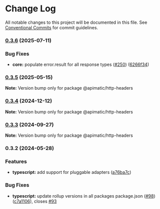 # Change Log

All notable changes to this project will be documented in this file.
See [Conventional Commits](https://conventionalcommits.org) for commit guidelines.

### [0.3.6](https://github.com/apimatic/apimatic-js-runtime/compare/@apimatic/http-headers@0.3.5...@apimatic/http-headers@0.3.6) (2025-07-11)

### Bug Fixes

- **core:** populate error.result for all response types ([#250](https://github.com/apimatic/apimatic-js-runtime/issues/250)) ([6266f34](https://github.com/apimatic/apimatic-js-runtime/commit/6266f34bfb4cbfae2ade0958923aa55c0a81826b))

### [0.3.5](https://github.com/apimatic/apimatic-js-runtime/compare/@apimatic/http-headers@0.3.4...@apimatic/http-headers@0.3.5) (2025-05-15)

**Note:** Version bump only for package @apimatic/http-headers

### [0.3.4](https://github.com/apimatic/apimatic-js-runtime/compare/@apimatic/http-headers@0.3.3...@apimatic/http-headers@0.3.4) (2024-12-12)

**Note:** Version bump only for package @apimatic/http-headers

### [0.3.3](https://github.com/apimatic/apimatic-js-runtime/compare/@apimatic/http-headers@0.3.2...@apimatic/http-headers@0.3.3) (2024-09-27)

**Note:** Version bump only for package @apimatic/http-headers

### 0.3.2 (2024-05-28)

### Features

- **typescript:** add support for pluggable adapters ([a76ba7c](https://github.com/apimatic/apimatic-js-runtime/commit/a76ba7cbf2602bdc48b758816000330429ac4972))

### Bug Fixes

- **typescript:** update rollup versions in all packages package.json ([#98](https://github.com/apimatic/apimatic-js-runtime/issues/98)) ([c7a1106](https://github.com/apimatic/apimatic-js-runtime/commit/c7a1106bfc8e7d10e28dee97fb30a4e2792f21df)), closes [#93](https://github.com/apimatic/apimatic-js-runtime/issues/93)
